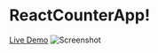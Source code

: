 # ReactCounterApp!
[Live Demo](https://reactnew-counter-app.herokuapp.com/)
![Screenshot](![image](https://user-images.githubusercontent.com/97435544/185047831-845e5c18-9812-40f9-9d8f-04f5d17c4784.png)
)
